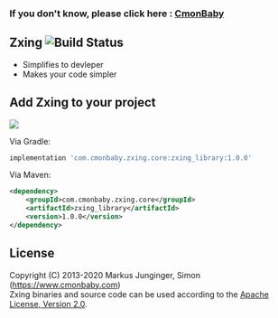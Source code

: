 ### If you don't know, please click here : [CmonBaby](https://www.cmonbaby.com)

## Zxing ![Build Status](https://travis-ci.org/greenrobot/EventBus.svg?branch=master)

* Simplifies to devleper
* Makes your code simpler

## Add Zxing to your project
<a href="https://www.cmonbaby.com/posts/netease_modular.html">
<img src="https://img.shields.io/bintray/v/cmonbaby/simon/zxing_library?label=maven-central"></a>

Via Gradle:
```gradle
implementation 'com.cmonbaby.zxing.core:zxing_library:1.0.0'
```

Via Maven:
```xml
<dependency>
    <groupId>com.cmonbaby.zxing.core</groupId>
    <artifactId>zxing_library</artifactId>
    <version>1.0.0</version>
</dependency>
```

## License

Copyright (C) 2013-2020 Markus Junginger, Simon (https://www.cmonbaby.com)  
Zxing binaries and source code can be used according to the [Apache License, Version 2.0](LICENSE).
